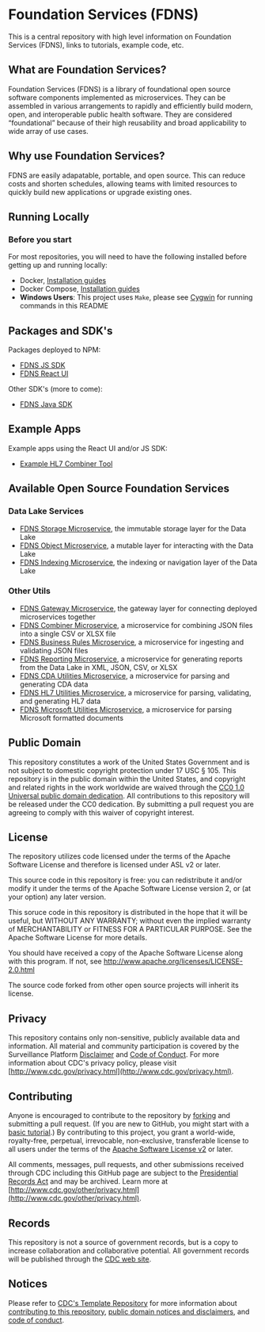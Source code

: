 # Foundation Services (FDNS)
This is a central repository with high level information on Foundation Services (FDNS), links to tutorials, example code, etc.

## What are Foundation Services?

Foundation Services (FDNS) is a library of foundational open source software components implemented as microservices. They can be assembled in various arrangements to rapidly and efficiently build modern, open, and interoperable public health software. They are considered “foundational” because of their high reusability and broad applicability to wide array of use cases.

## Why use Foundation Services?

FDNS are easily adapatable, portable, and open source. This can reduce costs and shorten schedules, allowing teams with limited resources to quickly build new applications or upgrade existing ones.

## Running Locally

### Before you start
For most repositories, you will need to have the following installed before getting up and running locally:

- Docker, [Installation guides](https://docs.docker.com/install/)
- Docker Compose, [Installation guides](https://docs.docker.com/compose/install/)
- **Windows Users**: This project uses `Make`, please see [Cygwin](http://www.cygwin.com/) for running commands in this README

## Packages and SDK's

Packages deployed to NPM:

* [FDNS JS SDK](https://www.npmjs.com/package/fdns-js-sdk)
* [FDNS React UI](https://www.npmjs.com/package/fdns-ui-react)

Other SDK's (more to come):

* [FDNS Java SDK](https://github.com/CDCgov/fdns-java-sdk)


## Example Apps

Example apps using the React UI and/or JS SDK:

* [Example HL7 Combiner Tool](https://github.com/CDCgov/ex-ui-hl7-combiner)

## Available Open Source Foundation Services

### Data Lake Services
* [FDNS Storage Microservice](https://github.com/CDCgov/fdns-ms-storage), the immutable storage layer for the Data Lake
* [FDNS Object Microservice](https://github.com/CDCgov/fdns-ms-object), a mutable layer for interacting with the Data Lake
* [FDNS Indexing Microservice](https://github.com/CDCgov/fdns-ms-indexing), the indexing or navigation layer of the Data Lake

### Other Utils
* [FDNS Gateway Microservice](https://github.com/CDCgov/fdns-ms-gateway), the gateway layer for connecting deployed microservices together
* [FDNS Combiner Microservice](https://github.com/CDCgov/fdns-ms-combiner), a microservice for combining JSON files into a single CSV or XLSX file
* [FDNS Business Rules Microservice](https://github.com/CDCgov/fdns-ms-rules), a microservice for ingesting and validating JSON files
* [FDNS Reporting Microservice](https://github.com/CDCgov/fdns-ms-reporting), a microservice for generating reports from the Data Lake in XML, JSON, CSV, or XLSX
* [FDNS CDA Utilities Microservice](https://github.com/CDCgov/fdns-ms-cda-utils), a microservice for parsing and generating CDA data
* [FDNS HL7 Utilities Microservice](https://github.com/CDCgov/fdns-ms-hl7-utils), a microservice for parsing, validating, and generating HL7 data
* [FDNS Microsoft Utilities Microservice](https://github.com/CDCgov/fdns-ms-msft-utils), a microservice for parsing Microsoft formatted documents

## Public Domain
This repository constitutes a work of the United States Government and is not
subject to domestic copyright protection under 17 USC § 105. This repository is in
the public domain within the United States, and copyright and related rights in
the work worldwide are waived through the [CC0 1.0 Universal public domain dedication](https://creativecommons.org/publicdomain/zero/1.0/).
All contributions to this repository will be released under the CC0 dedication. By
submitting a pull request you are agreeing to comply with this waiver of
copyright interest.

## License
The repository utilizes code licensed under the terms of the Apache Software
License and therefore is licensed under ASL v2 or later.

This source code in this repository is free: you can redistribute it and/or modify it under
the terms of the Apache Software License version 2, or (at your option) any
later version.

This soruce code in this repository is distributed in the hope that it will be useful, but WITHOUT ANY
WARRANTY; without even the implied warranty of MERCHANTABILITY or FITNESS FOR A
PARTICULAR PURPOSE. See the Apache Software License for more details.

You should have received a copy of the Apache Software License along with this
program. If not, see http://www.apache.org/licenses/LICENSE-2.0.html

The source code forked from other open source projects will inherit its license.

## Privacy
This repository contains only non-sensitive, publicly available data and
information. All material and community participation is covered by the
Surveillance Platform [Disclaimer](https://github.com/CDCgov/template/blob/master/DISCLAIMER.md)
and [Code of Conduct](https://github.com/CDCgov/template/blob/master/code-of-conduct.md).
For more information about CDC's privacy policy, please visit [http://www.cdc.gov/privacy.html](http://www.cdc.gov/privacy.html).

## Contributing
Anyone is encouraged to contribute to the repository by [forking](https://help.github.com/articles/fork-a-repo)
and submitting a pull request. (If you are new to GitHub, you might start with a
[basic tutorial](https://help.github.com/articles/set-up-git).) By contributing
to this project, you grant a world-wide, royalty-free, perpetual, irrevocable,
non-exclusive, transferable license to all users under the terms of the
[Apache Software License v2](http://www.apache.org/licenses/LICENSE-2.0.html) or
later.

All comments, messages, pull requests, and other submissions received through
CDC including this GitHub page are subject to the [Presidential Records Act](http://www.archives.gov/about/laws/presidential-records.html)
and may be archived. Learn more at [http://www.cdc.gov/other/privacy.html](http://www.cdc.gov/other/privacy.html).

## Records
This repository is not a source of government records, but is a copy to increase
collaboration and collaborative potential. All government records will be
published through the [CDC web site](http://www.cdc.gov).

## Notices
Please refer to [CDC's Template Repository](https://github.com/CDCgov/template)
for more information about [contributing to this repository](https://github.com/CDCgov/template/blob/master/CONTRIBUTING.md),
[public domain notices and disclaimers](https://github.com/CDCgov/template/blob/master/DISCLAIMER.md),
and [code of conduct](https://github.com/CDCgov/template/blob/master/code-of-conduct.md).
